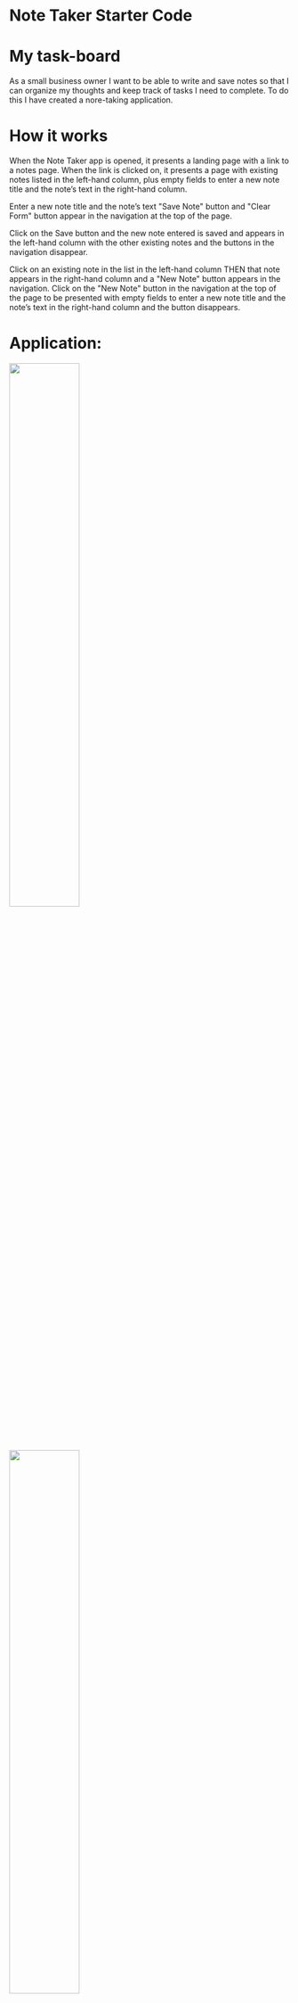 # Note Taker Starter Code

# My task-board

As a small business owner I want to be able to write and save notes so that I can organize my thoughts and keep track of tasks I need to complete. To do this I have created a nore-taking application.

# How it works

When the Note Taker app is opened, it presents a landing page with a link to a notes page. When the link is clicked on, it presents a page with existing notes listed in the left-hand column, plus empty fields to enter a new note title and the note’s text in the right-hand column.

Enter a new note title and the note’s text "Save Note" button and "Clear Form" button appear in the navigation at the top of the page.

Click on the Save button and the new note entered is saved and appears in the left-hand column with the other existing notes and the buttons in the navigation disappear.

Click on an existing note in the list in the left-hand column
THEN that note appears in the right-hand column and a "New Note" button appears in the navigation. Click on the "New Note" button in the navigation at the top of the page to be presented with empty fields to enter a new note title and the note’s text in the right-hand column and the button disappears.

# Application:

<img src="./images/Screenshot 2024-03-24 at 10.26.11 PM.png" width="50%" height="50%">

<img src="./images/screenshot.png" width="50%" height="50%">

# Link to application:

https://rualexandra.github.io/task-board/
